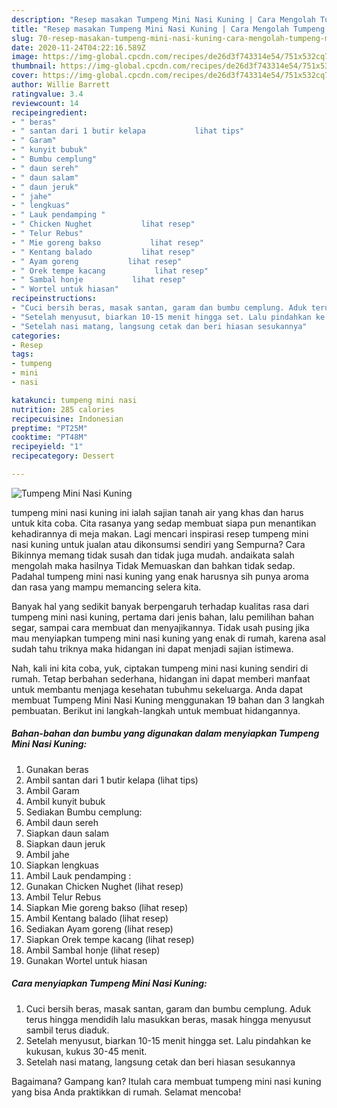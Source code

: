 ```yaml
---
description: "Resep masakan Tumpeng Mini Nasi Kuning | Cara Mengolah Tumpeng Mini Nasi Kuning Yang Sedap"
title: "Resep masakan Tumpeng Mini Nasi Kuning | Cara Mengolah Tumpeng Mini Nasi Kuning Yang Sedap"
slug: 70-resep-masakan-tumpeng-mini-nasi-kuning-cara-mengolah-tumpeng-mini-nasi-kuning-yang-sedap
date: 2020-11-24T04:22:16.589Z
image: https://img-global.cpcdn.com/recipes/de26d3f743314e54/751x532cq70/tumpeng-mini-nasi-kuning-foto-resep-utama.jpg
thumbnail: https://img-global.cpcdn.com/recipes/de26d3f743314e54/751x532cq70/tumpeng-mini-nasi-kuning-foto-resep-utama.jpg
cover: https://img-global.cpcdn.com/recipes/de26d3f743314e54/751x532cq70/tumpeng-mini-nasi-kuning-foto-resep-utama.jpg
author: Willie Barrett
ratingvalue: 3.4
reviewcount: 14
recipeingredient:
- " beras"
- " santan dari 1 butir kelapa           lihat tips"
- " Garam"
- " kunyit bubuk"
- " Bumbu cemplung"
- " daun sereh"
- " daun salam"
- " daun jeruk"
- " jahe"
- " lengkuas"
- " Lauk pendamping "
- " Chicken Nughet           lihat resep"
- " Telur Rebus"
- " Mie goreng bakso           lihat resep"
- " Kentang balado           lihat resep"
- " Ayam goreng           lihat resep"
- " Orek tempe kacang           lihat resep"
- " Sambal honje           lihat resep"
- " Wortel untuk hiasan"
recipeinstructions:
- "Cuci bersih beras, masak santan, garam dan bumbu cemplung. Aduk terus hingga mendidih lalu masukkan beras, masak hingga menyusut sambil terus diaduk."
- "Setelah menyusut, biarkan 10-15 menit hingga set. Lalu pindahkan ke kukusan, kukus 30-45 menit."
- "Setelah nasi matang, langsung cetak dan beri hiasan sesukannya"
categories:
- Resep
tags:
- tumpeng
- mini
- nasi

katakunci: tumpeng mini nasi 
nutrition: 285 calories
recipecuisine: Indonesian
preptime: "PT25M"
cooktime: "PT48M"
recipeyield: "1"
recipecategory: Dessert

---
```



![Tumpeng Mini Nasi Kuning](https://img-global.cpcdn.com/recipes/de26d3f743314e54/751x532cq70/tumpeng-mini-nasi-kuning-foto-resep-utama.jpg)


tumpeng mini nasi kuning ini ialah sajian tanah air yang khas dan harus untuk kita coba. Cita rasanya yang sedap membuat siapa pun menantikan kehadirannya di meja makan.
Lagi mencari inspirasi resep tumpeng mini nasi kuning untuk jualan atau dikonsumsi sendiri yang Sempurna? Cara Bikinnya memang tidak susah dan tidak juga mudah. andaikata salah mengolah maka hasilnya Tidak Memuaskan dan bahkan tidak sedap. Padahal tumpeng mini nasi kuning yang enak harusnya sih punya aroma dan rasa yang mampu memancing selera kita.

Banyak hal yang sedikit banyak berpengaruh terhadap kualitas rasa dari tumpeng mini nasi kuning, pertama dari jenis bahan, lalu pemilihan bahan segar, sampai cara membuat dan menyajikannya. Tidak usah pusing jika mau menyiapkan tumpeng mini nasi kuning yang enak di rumah, karena asal sudah tahu triknya maka hidangan ini dapat menjadi sajian istimewa.




Nah, kali ini kita coba, yuk, ciptakan tumpeng mini nasi kuning sendiri di rumah. Tetap berbahan sederhana, hidangan ini dapat memberi manfaat untuk membantu menjaga kesehatan tubuhmu sekeluarga. Anda dapat membuat Tumpeng Mini Nasi Kuning menggunakan 19 bahan dan 3 langkah pembuatan. Berikut ini langkah-langkah untuk membuat hidangannya.

<!--inarticleads1-->

##### Bahan-bahan dan bumbu yang digunakan dalam menyiapkan Tumpeng Mini Nasi Kuning:

1. Gunakan  beras
1. Ambil  santan dari 1 butir kelapa           (lihat tips)
1. Ambil  Garam
1. Ambil  kunyit bubuk
1. Sediakan  Bumbu cemplung:
1. Ambil  daun sereh
1. Siapkan  daun salam
1. Siapkan  daun jeruk
1. Ambil  jahe
1. Siapkan  lengkuas
1. Ambil  Lauk pendamping :
1. Gunakan  Chicken Nughet           (lihat resep)
1. Ambil  Telur Rebus
1. Siapkan  Mie goreng bakso           (lihat resep)
1. Ambil  Kentang balado           (lihat resep)
1. Sediakan  Ayam goreng           (lihat resep)
1. Siapkan  Orek tempe kacang           (lihat resep)
1. Ambil  Sambal honje           (lihat resep)
1. Gunakan  Wortel untuk hiasan




<!--inarticleads2-->

##### Cara menyiapkan Tumpeng Mini Nasi Kuning:

1. Cuci bersih beras, masak santan, garam dan bumbu cemplung. Aduk terus hingga mendidih lalu masukkan beras, masak hingga menyusut sambil terus diaduk.
1. Setelah menyusut, biarkan 10-15 menit hingga set. Lalu pindahkan ke kukusan, kukus 30-45 menit.
1. Setelah nasi matang, langsung cetak dan beri hiasan sesukannya




Bagaimana? Gampang kan? Itulah cara membuat tumpeng mini nasi kuning yang bisa Anda praktikkan di rumah. Selamat mencoba!
